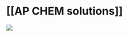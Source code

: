 # [[AP CHEM solutions]]
![](https://encrypted-tbn0.gstatic.com/images?q=tbn:ANd9GcRdWtW33eiWiTjJjHgrwhvBjWG05Cq9VlHsCA&s)
